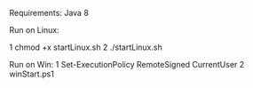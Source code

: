 Requirements:
Java 8

Run on Linux:

1  chmod +x startLinux.sh
2  ./startLinux.sh

Run on Win:
1 Set-ExecutionPolicy RemoteSigned CurrentUser
2 winStart.ps1 
